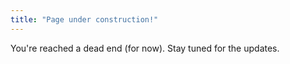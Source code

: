 ```yaml
---
title: "Page under construction!"
---
```


You're reached a dead end (for now).
Stay tuned for the updates.
